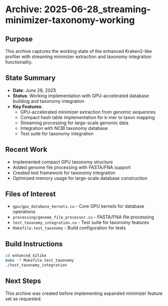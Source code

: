 # Archive: 2025-06-28_streaming-minimizer-taxonomy-working

## Purpose
This archive captures the working state of the enhanced Kraken2-like profiler with streaming minimizer extraction and taxonomy integration functionality.

## State Summary
- **Date**: June 28, 2025
- **Status**: Working implementation with GPU-accelerated database building and taxonomy integration
- **Key Features**:
  - GPU-accelerated minimizer extraction from genomic sequences
  - Compact hash table implementation for k-mer to taxon mapping
  - Streaming processing for large-scale genomic data
  - Integration with NCBI taxonomy database
  - Test suite for taxonomy integration

## Recent Work
- Implemented compact GPU taxonomy structure
- Added genome file processing with FASTA/FNA support
- Created test framework for taxonomy integration
- Optimized memory usage for large-scale database construction

## Files of Interest
- `gpu/gpu_database_kernels.cu` - Core GPU kernels for database operations
- `processing/genome_file_processor.cu` - FASTA/FNA file processing
- `test_taxonomy_integration.cu` - Test suite for taxonomy features
- `Makefile.test_taxonomy` - Build configuration for tests

## Build Instructions
```bash
cd enhanced_k2like
make -f Makefile.test_taxonomy
./test_taxonomy_integration
```

## Next Steps
This archive was created before implementing expanded minimizer feature set as requested.
